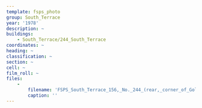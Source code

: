 ```yaml
---
template: fsps_photo
group: South_Terrace
year: '1978'
description: ~
buildings:
    - South_Terrace/244_South_Terrace
coordinates: ~
heading: ~
classification: ~
section: ~
cell: ~
film_roll: ~
files:
    -
        filename: 'FSPS_South_Terrace_156,_No._244_(rear,_corner_of_Gold_Street,_north_side),_17-5-A_1978.png'
        caption: ''
---
```

